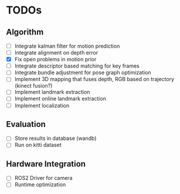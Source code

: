 # TODOs

## Algorithm
- [ ] Integrate kalman filter for motion prediction
- [ ] Integrate alignment on depth error
- [x] Fix open problems in motion prior
- [ ] Integrate descriptor based matching for key frames
- [ ] Integrate bundle adjustment for pose graph optimization
- [ ] Implement 3D mapping that fuses depth, RGB based on trajectory (kinect fusion?)
- [ ] Implement landmark extraction
- [ ] Implement online landmark extraction
- [ ] Implement localization

## Evaluation
- [ ] Store results in database (wandb)
- [ ] Run on kitti dataset

## Hardware Integration
- [ ] ROS2 Driver for camera
- [ ] Runtime optimization
